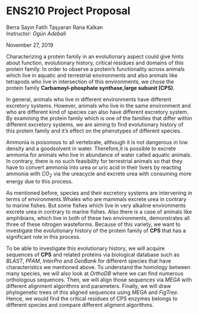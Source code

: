 # ENS210 Project Proposal  
Berra Sayın Fatih Taşyaran Rana Kalkan  
*Instructor: Ogün Adebali*

November 27, 2019

Characterizing a protein family in an evolutionary aspect could give hints about function, evolutionary history, critical residues and domains of this protein family.  In order to observe a protein’s functionality across animals which live in aquatic and terrestrial environments and also animals like tetrapods who live in intersection of this environments,  we chose the protein family **Carbamoyl-phosphate synthase,large subunit (CPS)**.

In  general,  animals  who  live  in  different  environments  have  different  excretory  systems. However, animals who live in the same environment and who are different kind of species can also have different excretory system. By examining the protein family which is one of the families that differ within different excretory systems, we are aiming to find evolutionary history of this protein family and it’s effect on the phenotypes of different species.  

Ammonia  is  poisonous  to  all  vertebrate,  although  it  is  not  dangerous  in  low  density  and  a  goodsolvent in water. Therefore,it is possible to excrete ammonia for animals who live in abundance of water called aquatic animals. In contrary, there is no such feasibility for terrestrial animals so that they have to convert ammonia into urea or uric acid in their livers by reacting ammonia with *CO<sub>2</sub>* via the ureacycle and excrete urea with consuming more energy due to this process.  

As mentioned before, species and their excretory systems are intervening in terms of environments.Whales who are mammals excrete urea in contrary to marine fishes. But some fishes which live in very alkaline environments excrete urea in contrary to marine fishes. Also there is a case of animals like amphibians,  which  live  in  both  of  these  two  environments,  demonstrates all three  of  these  nitrogen  wasteforms.  Because of this variety, we want to investigate the evolutionary history of the protein family of **CPS** that has a significant role in this process.

To be able to investigate this evolutionary history, we will acquire sequences of **CPS** and related proteins via biological database such as *BLAST*, *PFAM*, *InterPro* and *GenBank* for different species that have characteristics we mentioned above. To understand the homology between many species, we will also look at *OrthoDB* where we can find numerous orthologous sequences. Then, we will align those sequences via *MEGA* with different alignment algorithms and parameters. Finally, we will draw phylogenetic trees of this aligned sequences using *MEGA* and *FigTree*. Hence, we would find the critical residues of CPS enzymes belongs to different species and compare different aligment algorithms.
